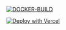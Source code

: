 [![DOCKER-BUILD](https://github.com/maulik9898/barrage/actions/workflows/docker-image.yml/badge.svg?branch=main)](https://github.com/maulik9898/barrage/actions/workflows/docker-image.yml)




[![Deploy with Vercel](https://vercel.com/button)](https://vercel.com/new/clone?repository-url=https%3A%2F%2Fgithub.com%2Fmaulik9898%2Fbarrage&env=BARRAGE_PASSWORD,NEXTAUTH_SECRET,DELUGE_URL,DELUGE_PASSWORD&project-name=barrage)
